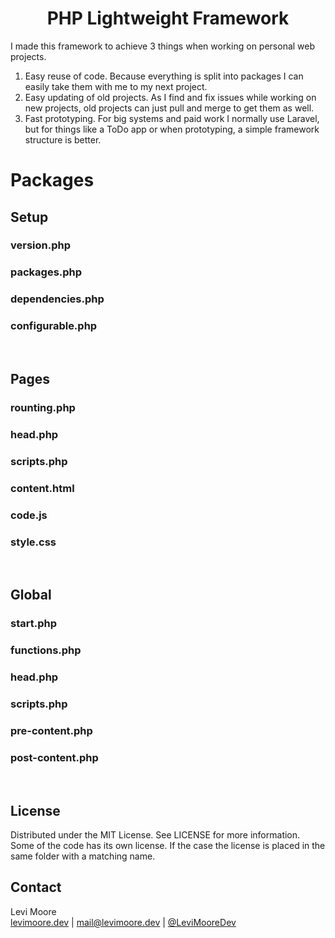 <p align="center">
	<h1 align="center"> PHP Lightweight Framework</h1>
</p>

I made this framework to achieve 3 things when working on personal web projects.
1. Easy reuse of code.
	Because everything is split into packages I can easily take them with me to my next project.
2. Easy updating of old projects.
	As I find and fix issues while working on new projects, old projects can just pull and merge to get them as well.
3. Fast prototyping.
	For big systems and paid work I normally use Laravel, but for things like a ToDo app or when prototyping, a simple framework structure is better.  

# Packages

## Setup
### version.php
### packages.php
### dependencies.php
### configurable.php
<br>

## Pages
### rounting.php
### head.php
### scripts.php
### content.html
### code.js
### style.css
<br>

## Global
### start.php
### functions.php
### head.php
### scripts.php
### pre-content.php
### post-content.php
<br>

<!-- LICENSE -->
## License
Distributed under the MIT License. See LICENSE for more information.<br>
Some of the code has its own license. If the case the license is placed in the same folder with a matching name.

<!-- CONTACT -->
## Contact
Levi Moore<br>[levimoore.dev](https://levimoore.dev)  | mail@levimoore.dev | [@LeviMooreDev](https://twitter.com/LeviMooreDev)
